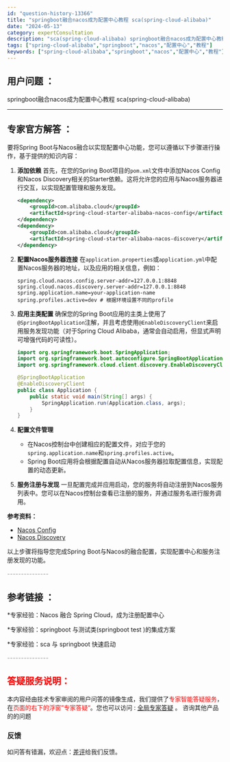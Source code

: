 ```yaml
---
id: "question-history-13366"
title: "springboot融合nacos成为配置中心教程 sca(spring-cloud-alibaba)"
date: "2024-05-13"
category: expertConsultation
description: "sca(spring-cloud-alibaba) springboot融合nacos成为配置中心教程"
tags: ["spring-cloud-alibaba","springboot","nacos","配置中心","教程"]
keywords: ["spring-cloud-alibaba","springboot","nacos","配置中心","教程"]
---
```


## 用户问题 ： 
 springboot融合nacos成为配置中心教程 sca(spring-cloud-alibaba) 

---------------
## 专家官方解答 ：

要将Spring Boot与Nacos融合以实现配置中心功能，您可以遵循以下步骤进行操作，基于提供的知识内容：

1. **添加依赖**
   首先，在您的Spring Boot项目的`pom.xml`文件中添加Nacos Config和Nacos Discovery相关的Starter依赖。这将允许您的应用与Nacos服务器进行交互，以实现配置管理和服务发现。
   ```xml
   <dependency>
       <groupId>com.alibaba.cloud</groupId>
       <artifactId>spring-cloud-starter-alibaba-nacos-config</artifactId>
   </dependency>
   <dependency>
       <groupId>com.alibaba.cloud</groupId>
       <artifactId>spring-cloud-starter-alibaba-nacos-discovery</artifactId>
   </dependency>
   ```
   
2. **配置Nacos服务器连接**
   在`application.properties`或`application.yml`中配置Nacos服务器的地址，以及应用的相关信息，例如：
   ```properties
   spring.cloud.nacos.config.server-addr=127.0.0.1:8848
   spring.cloud.nacos.discovery.server-addr=127.0.0.1:8848
   spring.application.name=your-application-name
   spring.profiles.active=dev # 根据环境设置不同的profile
   ```
   
3. **应用主类配置**
   确保您的Spring Boot应用的主类上使用了`@SpringBootApplication`注解，并且考虑使用`@EnableDiscoveryClient`来启用服务发现功能（对于Spring Cloud Alibaba，通常会自动启用，但显式声明可增强代码的可读性）。
   ```java
   import org.springframework.boot.SpringApplication;
   import org.springframework.boot.autoconfigure.SpringBootApplication;
   import org.springframework.cloud.client.discovery.EnableDiscoveryClient;
   
   @SpringBootApplication
   @EnableDiscoveryClient
   public class Application {
       public static void main(String[] args) {
           SpringApplication.run(Application.class, args);
       }
   }
   ```

4. **配置文件管理**
   - 在Nacos控制台中创建相应的配置文件，对应于您的`spring.application.name`和`spring.profiles.active`。
   - Spring Boot应用将会根据配置自动从Nacos服务器拉取配置信息，实现配置的动态更新。

5. **服务注册与发现**
   一旦配置完成并应用启动，您的服务将自动注册到Nacos服务列表中。您可以在Nacos控制台查看已注册的服务，并通过服务名进行服务调用。

**参考资料：**
- [Nacos Config](https://github.com/spring-cloud-incubator/spring-cloud-alibaba/wiki/Nacos-config)
- [Nacos Discovery](https://github.com/spring-cloud-incubator/spring-cloud-alibaba/wiki/Nacos-discovery)

以上步骤将指导您完成Spring Boot与Nacos的融合配置，实现配置中心和服务注册发现的功能。


<font color="#949494">---------------</font> 


## 参考链接 ：

*专家经验：Nacos 融合 Spring Cloud，成为注册配置中心 
 
 *专家经验：springboot 与测试类(springboot test )的集成方案 
 
 *专家经验：sca 与 springboot 快速启动 


 <font color="#949494">---------------</font> 
 


## <font color="#FF0000">答疑服务说明：</font> 

本内容经由技术专家审阅的用户问答的镜像生成，我们提供了<font color="#FF0000">专家智能答疑服务</font>，在<font color="#FF0000">页面的右下的浮窗”专家答疑“</font>。您也可以访问 : [全局专家答疑](https://opensource.alibaba.com/chatBot) 。 咨询其他产品的的问题

### 反馈
如问答有错漏，欢迎点：[差评](https://ai.nacos.io/user/feedbackByEnhancerGradePOJOID?enhancerGradePOJOId=13370)给我们反馈。
